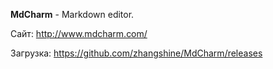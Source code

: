 **MdCharm** - Markdown editor.

Сайт: http://www.mdcharm.com/ 

Загрузка: https://github.com/zhangshine/MdCharm/releases

